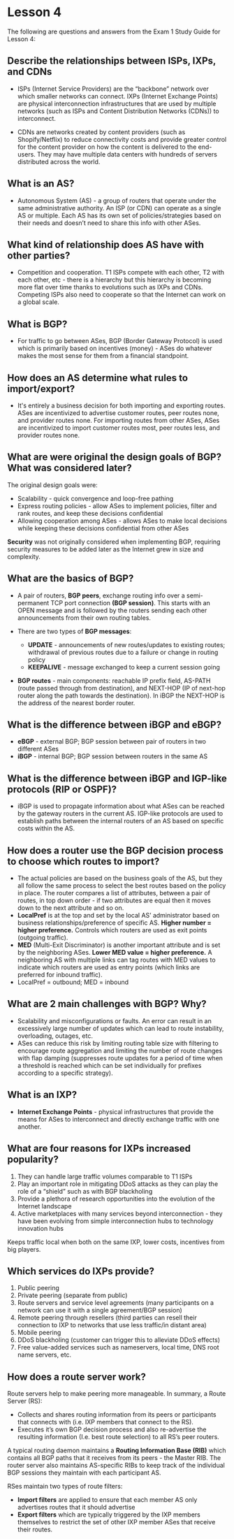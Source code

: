 # Lesson 4

The following are questions and answers from the Exam 1 Study Guide for Lesson
4:

## Describe the relationships between ISPs, IXPs, and CDNs

* ISPs (Internet Service Providers) are the “backbone” network over which
smaller networks can connect. IXPs (Internet Exchange Points) are physical
interconnection infrastructures that are used by multiple networks (such as ISPs
and Content Distribution Networks (CDNs)) to interconnect.

* CDNs are networks created by content providers (such as Shopify/Netflix) to
reduce connectivity costs and provide greater control for the content provider
on how the content is delivered to the end-users. They may have multiple data
centers with hundreds of servers distributed across the world.

## What is an AS?

* Autonomous System (AS) - a group of routers that operate under the same
administrative authority. An ISP (or CDN) can operate as a single AS or
multiple. Each AS has its own set of policies/strategies based on their needs
and doesn’t need to share this info with other ASes.

## What kind of relationship does AS have with other parties?

* Competition and cooperation. T1 ISPs compete with each other, T2 with each
other, etc - there is a hierarchy but this hierarchy is becoming more flat over
time thanks to evolutions such as IXPs and CDNs. Competing ISPs also need to
cooperate so that the Internet can work on a global scale.

## What is BGP?

* For traffic to go between ASes, BGP (Border Gateway Protocol) is used which is
primarily based on incentives (money) - ASes do whatever makes the most sense
for them from a financial standpoint.

## How does an AS determine what rules to import/export?

* It's entirely a business decision for both importing and exporting routes.
ASes are incentivized to advertise customer routes, peer routes none,
and provider routes none. For importing routes from other ASes, ASes are
incentivized to import customer routes most, peer routes less, and provider
routes none.

## What are were original the design goals of BGP? What was considered later?

The original design goals were:

* Scalability - quick convergence and loop-free pathing
* Express routing policies - allow ASes to implement policies, filter and rank
routes, and keep these decisions confidential
* Allowing cooperation among ASes - allows ASes to make local decisions while
keeping these decisions confidential from other ASes

**Security** was not originally considered when implementing BGP, requiring
security measures to be added later as the Internet grew in size and complexity.

## What are the basics of BGP?

* A pair of routers, **BGP peers**, exchange routing info over a semi-permanent
TCP port connection **(BGP session)**. This starts with an OPEN message and is
followed by the routers sending each other announcements from their own routing
tables.

* There are two types of **BGP messages**:
  * **UPDATE** - announcements of new routes/updates to existing routes;
  withdrawal of previous routes due to a failure or change in routing policy
  * **KEEPALIVE** - message exchanged to keep a current session going

* **BGP routes** - main components: reachable IP prefix field, AS-PATH (route
passed through from destination), and NEXT-HOP (IP of next-hop router along the
path towards the destination). In iBGP the NEXT-HOP is the address of the
nearest border router.

## What is the difference between iBGP and eBGP?

* **eBGP** - external BGP; BGP session between pair of routers in two different
ASes
* **iBGP** - internal BGP; BGP session between routers in the same AS

## What is the difference between iBGP and IGP-like protocols (RIP or OSPF)?

* iBGP is used to propagate information about what ASes can be reached by the
gateway routers in the current AS. IGP-like protocols are used to establish
paths between the internal routers of an AS based on specific costs within the
AS.

## How does a router use the BGP decision process to choose which routes to import?

* The actual policies are based on the business goals of the AS, but they all
follow the same process to select the best routes based on the policy in place.
The router compares a list of attributes, between a pair of routes, in top down
order - if two attributes are equal then it moves down to the next attribute and
so on.
* **LocalPref** is at the top and set by the local AS’ administrator based on
business relationships/preference of specific AS.
**Higher number = higher preference.** Controls which routers are used as exit
points (outgoing traffic).
* **MED** (Multi-Exit Discriminator) is another important attribute and is set
by the neighboring ASes. **Lower MED value = higher preference.** A neighboring
AS with multiple links can tag routes with MED values to indicate which routers
are used as entry points (which links are preferred for inbound traffic).
* LocalPref = outbound; MED = inbound

## What are 2 main challenges with BGP? Why?

* Scalability and misconfigurations or faults. An error can result in an
excessively large number of updates which can lead to route instability,
overloading, outages, etc.
* ASes can reduce this risk by limiting routing table size with filtering to
encourage route aggregation and limiting the number of route changes with flap
damping (suppresses route updates for a period of time when a threshold is
reached which can be set individually for prefixes according to a specific
strategy).

## What is an IXP?

* **Internet Exchange Points** - physical infrastructures that provide the means
for ASes to interconnect and directly exchange traffic with one another.

## What are four reasons for IXPs increased popularity?

1. They can handle large traffic volumes comparable to T1 ISPs
2. Play an important role in mitigating DDoS attacks as they can play the role
of a “shield” such as with BGP blackholing
3. Provide a plethora of research opportunities into the evolution of the
Internet landscape
4. Active marketplaces with many services beyond interconnection - they have
been evolving from simple interconnection hubs to technology innovation hubs

Keeps traffic local when both on the same IXP, lower costs, incentives from big
players.

## Which services do IXPs provide?

1. Public peering
2. Private peering (separate from public)
3. Route servers and service level agreements (many participants on a network
can use it with a single agreement/BGP session)
4. Remote peering through resellers (third parties can resell their connection
to IXP to networks that use less traffic/in distant area)
5. Mobile peering
6. DDoS blackholing (customer can trigger this to alleviate DDoS effects)
7. Free value-added services such as nameservers, local time, DNS root name
servers, etc.

## How does a route server work?

Route servers help to make peering more manageable. In summary, a Route Server
(RS):

* Collects and shares routing information from its peers or participants that
connects with (i.e. IXP members that connect to the RS).
* Executes it’s own BGP decision process and also re-advertise the resulting
information (I.e. best route selection) to all RS’s peer routers.

A typical routing daemon maintains a **Routing Information Base (RIB)** which
contains all BGP paths that it receives from its peers - the Master RIB.
The router server also maintains AS-specific RIBs to keep track of the
individual BGP sessions they maintain with each participant AS.

RSes maintain two types of route filters:

* **Import filters** are applied to ensure that each member AS only advertises
routes that it should advertise
* **Export filters** which are typically triggered by the IXP members themselves
to restrict the set of other IXP member ASes that receive their routes.
